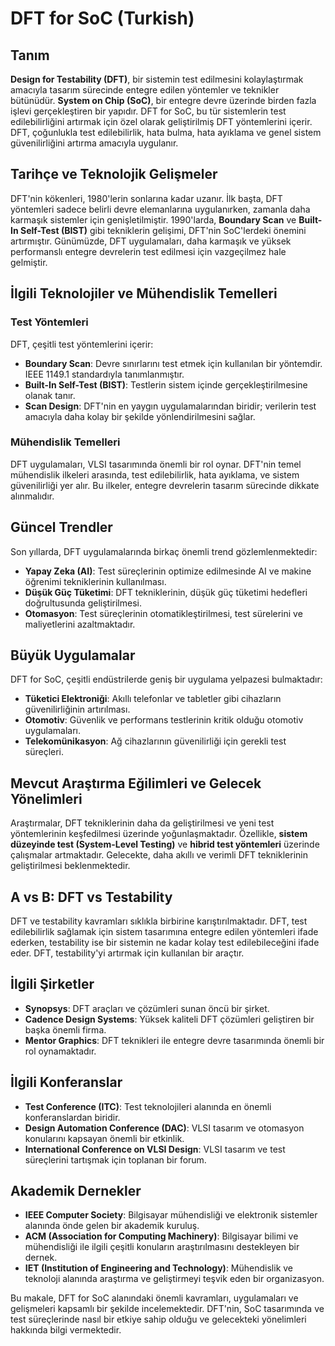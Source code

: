 # DFT for SoC (Turkish)

## Tanım

**Design for Testability (DFT)**, bir sistemin test edilmesini kolaylaştırmak amacıyla tasarım sürecinde entegre edilen yöntemler ve teknikler bütünüdür. **System on Chip (SoC)**, bir entegre devre üzerinde birden fazla işlevi gerçekleştiren bir yapıdır. DFT for SoC, bu tür sistemlerin test edilebilirliğini artırmak için özel olarak geliştirilmiş DFT yöntemlerini içerir. DFT, çoğunlukla test edilebilirlik, hata bulma, hata ayıklama ve genel sistem güvenilirliğini artırma amacıyla uygulanır.

## Tarihçe ve Teknolojik Gelişmeler

DFT'nin kökenleri, 1980'lerin sonlarına kadar uzanır. İlk başta, DFT yöntemleri sadece belirli devre elemanlarına uygulanırken, zamanla daha karmaşık sistemler için genişletilmiştir. 1990'larda, **Boundary Scan** ve **Built-In Self-Test (BIST)** gibi tekniklerin gelişimi, DFT'nin SoC'lerdeki önemini artırmıştır. Günümüzde, DFT uygulamaları, daha karmaşık ve yüksek performanslı entegre devrelerin test edilmesi için vazgeçilmez hale gelmiştir.

## İlgili Teknolojiler ve Mühendislik Temelleri

### Test Yöntemleri

DFT, çeşitli test yöntemlerini içerir:
- **Boundary Scan**: Devre sınırlarını test etmek için kullanılan bir yöntemdir. IEEE 1149.1 standardıyla tanımlanmıştır.
- **Built-In Self-Test (BIST)**: Testlerin sistem içinde gerçekleştirilmesine olanak tanır.
- **Scan Design**: DFT'nin en yaygın uygulamalarından biridir; verilerin test amacıyla daha kolay bir şekilde yönlendirilmesini sağlar.

### Mühendislik Temelleri

DFT uygulamaları, VLSI tasarımında önemli bir rol oynar. DFT'nin temel mühendislik ilkeleri arasında, test edilebilirlik, hata ayıklama, ve sistem güvenilirliği yer alır. Bu ilkeler, entegre devrelerin tasarım sürecinde dikkate alınmalıdır.

## Güncel Trendler

Son yıllarda, DFT uygulamalarında birkaç önemli trend gözlemlenmektedir:
- **Yapay Zeka (AI)**: Test süreçlerinin optimize edilmesinde AI ve makine öğrenimi tekniklerinin kullanılması.
- **Düşük Güç Tüketimi**: DFT tekniklerinin, düşük güç tüketimi hedefleri doğrultusunda geliştirilmesi.
- **Otomasyon**: Test süreçlerinin otomatikleştirilmesi, test sürelerini ve maliyetlerini azaltmaktadır.

## Büyük Uygulamalar

DFT for SoC, çeşitli endüstrilerde geniş bir uygulama yelpazesi bulmaktadır:
- **Tüketici Elektroniği**: Akıllı telefonlar ve tabletler gibi cihazların güvenilirliğinin artırılması.
- **Otomotiv**: Güvenlik ve performans testlerinin kritik olduğu otomotiv uygulamaları.
- **Telekomünikasyon**: Ağ cihazlarının güvenilirliği için gerekli test süreçleri.

## Mevcut Araştırma Eğilimleri ve Gelecek Yönelimleri

Araştırmalar, DFT tekniklerinin daha da geliştirilmesi ve yeni test yöntemlerinin keşfedilmesi üzerinde yoğunlaşmaktadır. Özellikle, **sistem düzeyinde test (System-Level Testing)** ve **hibrid test yöntemleri** üzerinde çalışmalar artmaktadır. Gelecekte, daha akıllı ve verimli DFT tekniklerinin geliştirilmesi beklenmektedir.

## A vs B: DFT vs Testability

DFT ve testability kavramları sıklıkla birbirine karıştırılmaktadır. DFT, test edilebilirlik sağlamak için sistem tasarımına entegre edilen yöntemleri ifade ederken, testability ise bir sistemin ne kadar kolay test edilebileceğini ifade eder. DFT, testability'yi artırmak için kullanılan bir araçtır.

## İlgili Şirketler

- **Synopsys**: DFT araçları ve çözümleri sunan öncü bir şirket.
- **Cadence Design Systems**: Yüksek kaliteli DFT çözümleri geliştiren bir başka önemli firma.
- **Mentor Graphics**: DFT teknikleri ile entegre devre tasarımında önemli bir rol oynamaktadır.

## İlgili Konferanslar

- **Test Conference (ITC)**: Test teknolojileri alanında en önemli konferanslardan biridir.
- **Design Automation Conference (DAC)**: VLSI tasarım ve otomasyon konularını kapsayan önemli bir etkinlik.
- **International Conference on VLSI Design**: VLSI tasarım ve test süreçlerini tartışmak için toplanan bir forum.

## Akademik Dernekler

- **IEEE Computer Society**: Bilgisayar mühendisliği ve elektronik sistemler alanında önde gelen bir akademik kuruluş.
- **ACM (Association for Computing Machinery)**: Bilgisayar bilimi ve mühendisliği ile ilgili çeşitli konuların araştırılmasını destekleyen bir dernek.
- **IET (Institution of Engineering and Technology)**: Mühendislik ve teknoloji alanında araştırma ve geliştirmeyi teşvik eden bir organizasyon.

Bu makale, DFT for SoC alanındaki önemli kavramları, uygulamaları ve gelişmeleri kapsamlı bir şekilde incelemektedir. DFT'nin, SoC tasarımında ve test süreçlerinde nasıl bir etkiye sahip olduğu ve gelecekteki yönelimleri hakkında bilgi vermektedir.
